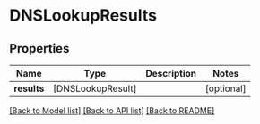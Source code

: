# DNSLookupResults

## Properties
Name | Type | Description | Notes
------------ | ------------- | ------------- | -------------
**results** | [DNSLookupResult] |  | [optional] 

[[Back to Model list]](../README#documentation-for-models) [[Back to API list]](../README#documentation-for-api-endpoints) [[Back to README]](../README)


